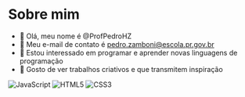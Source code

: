 # Sobre mim

- 👋 Olá, meu nome é @ProfPedroHZ
- 👀 Meu e-mail de contato é pedro.zamboni@escola.pr.gov.br
- 🌱 Estou interessado em programar e aprender novas linguagens de programação
- 💞️ Gosto de ver trabalhos criativos e que transmitem inspiração

![JavaScript](https://img.shields.io/badge/javascript-%23323330.svg?style=for-the-badge&logo=javascript&logoColor=%23F7DF1E) ![HTML5](https://img.shields.io/badge/html5-%23E34F26.svg?style=for-the-badge&logo=html5&logoColor=white) ![CSS3](https://img.shields.io/badge/css3-%231572B6.svg?style=for-the-badge&logo=css3&logoColor=white) 
